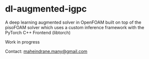 # dl-augmented-igpc
A deep learning augmented solver in OpenFOAM built on top of the pisoFOAM solver which uses a custom inference framework with the PyTorch C++ Frontend (libtorch) 

Work in progress

Contact: maheindrane.many@gmail.com
